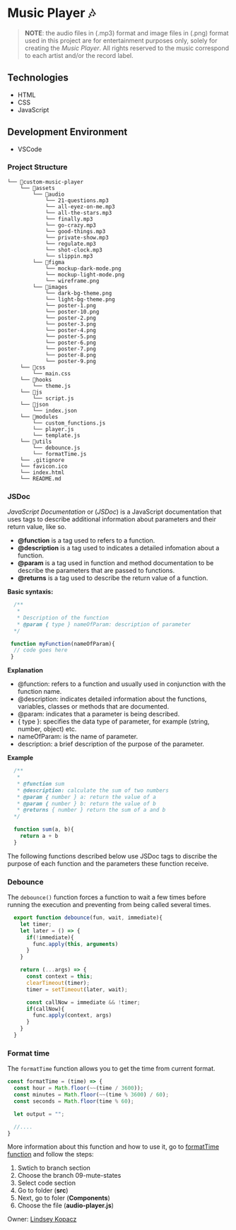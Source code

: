 # Music Player 🎶

> **NOTE**: the audio files in (.mp3) format and image files in (.png) format used in this project are for entertainment purposes only, solely for creating the _Music Player_.
> All rights reserved to the music correspond to each artist and/or the record label.

## Technologies

- HTML
- CSS
- JavaScript

## Development Environment

- VSCode

### Project Structure

```
└── 📁custom-music-player
    └── 📁assets
        └── 📁audio
            └── 21-questions.mp3
            └── all-eyez-on-me.mp3
            └── all-the-stars.mp3
            └── finally.mp3
            └── go-crazy.mp3
            └── good-things.mp3
            └── private-show.mp3
            └── regulate.mp3
            └── shot-clock.mp3
            └── slippin.mp3
        └── 📁figma
            └── mockup-dark-mode.png
            └── mockup-light-mode.png
            └── wireframe.png
        └── 📁images
            └── dark-bg-theme.png
            └── light-bg-theme.png
            └── poster-1.png
            └── poster-10.png
            └── poster-2.png
            └── poster-3.png
            └── poster-4.png
            └── poster-5.png
            └── poster-6.png
            └── poster-7.png
            └── poster-8.png
            └── poster-9.png
    └── 📁css
        └── main.css
    └── 📁hooks
        └── theme.js
    └── 📁js
        └── script.js
    └── 📁json
        └── index.json
    └── 📁modules
        └── custom_functions.js
        └── player.js
        └── template.js
    └── 📁utils
        └── debounce.js
        └── formatTime.js
    └── .gitignore
    └── favicon.ico
    └── index.html
    └── README.md
```

### JSDoc

_JavaScript Documentation_ or (_JSDoc_) is a JavaScript documentation that uses tags to describe additional information about parameters and their return value, like so.

- __@function__ is a tag used to refers to a function.
- __@description__ is a tag used to indicates a detailed infomation about a function.
- __@param__ is a tag used in function and method documentation to be describe the parameters that are passed to functions.
- __@returns__ is a tag used to describe the return value of a function.

__Basic syntaxis:__

```js
  /**
   * 
   * Description of the function
   * @param { type } nameOfParam: description of parameter
  */

 function myFunction(nameOfParam){
  // code goes here
 }
```

__Explanation__

- @function: refers to a function and usually used in conjunction with the function name.
- @description: indicates detailed information about the functions, variables, classes or methods that are documented.
- @param: indicates that a parameter is being described.
- { type }: specifies the data type of parameter, for example (string, number, object) etc.
- nameOfParam: is the name of parameter.
- description: a brief description of the purpose of the parameter.

__Example__

```js
  /**
   * 
   * @function sum
   * @description: calculate the sum of two numbers
   * @param { number } a: return the value of a
   * @param { number } b: return the value of b
   * @returns { number } return the sum of a and b
  */

  function sum(a, b){
    return a + b
  }
```

The following functions described below use JSDoc tags to discribe the purpose of each function and the parameters these function receive.

### Debounce

The ```debounce()``` function forces a function to wait a few times before running the execution and preventing from being called several times.

```js
  export function debounce(fun, wait, immediate){
    let timer;
    let later = () => {
      if(!immediate){
        func.apply(this, arguments)
      }
    }

    return (...args) => {
      const context = this;
      clearTimeout(timer);
      timer = setTimeout(later, wait);

      const callNow = immediate && !timer;
      if(callNow){
        func.apply(context, args)
      }
    }
  }
```

### Format time

The ```formatTime``` function allows you to get the time from current format.

```js
const formatTime = (time) => {
  const hour = Math.floor(~~(time / 3600));
  const minutes = Math.floor(~~(time % 3600) / 60);
  const seconds = Math.floor(time % 60);

  let output = "";

  //.... 
}
```

More information about this function and how to use it, go to [formatTime function](https://github.com/lkopacz/egghead-react-a11y-audio-player) and follow the steps: 

1. Swtich to branch section
2. Choose the branch 09-mute-states
3. Select code section
4. Go to folder (__src__)
5. Next, go to foler (__Components__)
6. Choose the file (__audio-player.js__)

Owner: [Lindsey Kopacz](https://github.com/lkopacz)